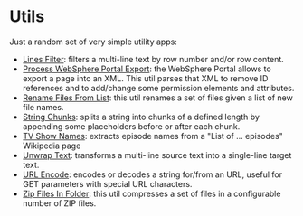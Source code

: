 # Utils
Just a random set of very simple utility apps:
- [Lines Filter](https://github.com/Simone3/Utils/raw/master/utils/Lines%20Filter.html): filters a multi-line text by row number and/or row content.
- [Process WebSphere Portal Export](https://github.com/Simone3/Utils/raw/master/utils/Process%20WebSphere%20Portal%20Export.jar): the WebSphere Portal allows to export a page into an XML. This util parses that XML to remove ID references and to add/change some permission elements and attributes.
- [Rename Files From List](https://github.com/Simone3/Utils/raw/master/utils/Rename%20Files%20From%20List.jar): this util renames a set of files given a list of new file names.
- [String Chunks](https://github.com/Simone3/Utils/raw/master/utils/String%20Chunks.html): splits a string into chunks of a defined length by appending some placeholders before or after each chunk.
- [TV Show Names](https://github.com/Simone3/Utils/raw/master/utils/TV%20Show%20Names.html): extracts episode names from a "List of ... episodes" Wikipedia page
- [Unwrap Text](https://github.com/Simone3/Utils/raw/master/utils/Unwrap%20Text.html): transforms a multi-line source text into a single-line target text.
- [URL Encode](https://github.com/Simone3/Utils/raw/master/utils/URL%20Encode.html): encodes or decodes a string for/from an URL, useful for GET parameters with special URL characters.
- [Zip Files In Folder](https://github.com/Simone3/Utils/raw/master/utils/Zip%20Files%20In%20Folder.jar): this util compresses a set of files in a configurable number of ZIP files.
